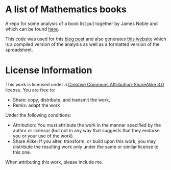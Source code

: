 # A list of Mathematics books
A repo for some analysis of a book list put together by James Noble and which can be found [here](https://docs.google.com/spreadsheet/ccc?key=0AvXhcaIlhi4udEFIN1ZSUTRpakotUEZ6QmlEOWNua3c&hl=en&forcehl=1#gid=0).

This code was used for this [blog post](http://drvinceknight.blogspot.co.uk/2013/06/an-online-list-of-mathematics-books.html) and also generates [this website](http://drvinceknight.github.io/An_online_list_of_math_books/) which is a compiled version of the analysis as well as a formatted version of the spreadsheet.

# License Information

This work is licensed under a [Creative Commons Attribution-ShareAlike 3.0](http://creativecommons.org/licenses/by-sa/3.0/us/) license.  You are free to:

* Share: copy, distribute, and transmit the work,
* Remix: adapt the work

Under the following conditions:

* Attribution: You must attribute the work in the manner specified by the author or licensor (but not in any way that suggests that they endorse you or your use of the work).
* Share Alike: If you alter, transform, or build upon this work, you may distribute the resulting work only under the same or similar license to this one.

When attributing this work, please include me.
